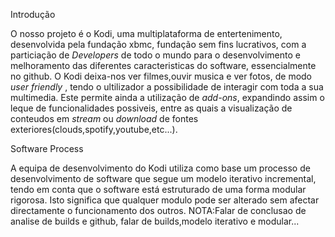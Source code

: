 Introdução

O nosso projeto é o Kodi, uma multiplataforma de entertenimento, desenvolvida pela fundação xbmc, fundação sem fins lucrativos, com a particiação de *Developers* de todo o mundo para o desenvolvimento e melhoramento das diferentes caracteristicas do software, essencialmente no github.
O Kodi deixa-nos ver filmes,ouvir musica e ver fotos, de modo *user friendly* , tendo o ultilizador a possibilidade de interagir com toda a sua multimedia.
Este permite  ainda a utilização de *add-ons*, expandindo assim o leque de funcionalidades possiveis, entre as quais a visualização de conteudos em *stream* ou *download* de fontes exteriores(clouds,spotify,youtube,etc...).

Software Process

A equipa de desenvolvimento do Kodi utiliza como base um processo de desenvolvimento de software que segue um modelo iterativo incremental, tendo em conta que o software está estruturado de uma forma modular rigorosa. Isto significa que qualquer modulo pode ser alterado sem afectar directamente o funcionamento dos outros. NOTA:Falar de conclusao de analise de builds e github, falar de builds,modelo iterativo e modular...
